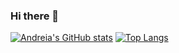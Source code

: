 ### Hi there 👋

<!--
**AndreiaPp/AndreiaPp** is a ✨ _special_ ✨ repository because its `README.md` (this file) appears on your GitHub profile.

Here are some ideas to get you started:

- 🔭 I’m currently working on ...
- 🌱 I’m currently learning ...
- 👯 I’m looking to collaborate on ...
- 🤔 I’m looking for help with ...
- 💬 Ask me about ...
- 📫 How to reach me: ...
- 😄 Pronouns: ...
- ⚡ Fun fact: ...
-->

[![Andreia's GitHub stats](https://github-readme-stats.vercel.app/api?username=AndreiaPp&show_icons=true&theme=radical)](https://github.com/AndreiaPp/github-readme-stats)
[![Top Langs](https://github-readme-stats.vercel.app/api/top-langs/?username=AndreiaPp)](https://github.com/AndreiaPp/github-readme-stats)
